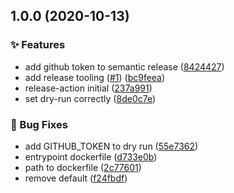 ## 1.0.0 (2020-10-13)


### ✨ Features

* add github token to semantic release ([8424427](https://github.com/conversocial/release-action/commit/8424427e942cdae73928cf59e4c69998625a5251))
* add release tooling ([#1](https://github.com/conversocial/release-action/issues/1)) ([bc9feea](https://github.com/conversocial/release-action/commit/bc9feea87935872ee12ac36ca6794add6fb939b9))
* release-action initial ([237a991](https://github.com/conversocial/release-action/commit/237a99146991a55c549099873b7e2fab1b7c5e21))
* set dry-run correctly ([8de0c7e](https://github.com/conversocial/release-action/commit/8de0c7e0fe2c157ac133f1deb12ff2c50a437464))


### 🐛 Bug Fixes

* add GITHUB_TOKEN to dry run ([55e7362](https://github.com/conversocial/release-action/commit/55e7362a9f6fd634e3b58317e1a1d5014f2daf10))
* entrypoint dockerfile ([d733e0b](https://github.com/conversocial/release-action/commit/d733e0b26ccbf320347c6772e68209866bde05c2))
* path to dockerfile ([2c77601](https://github.com/conversocial/release-action/commit/2c7760102a52ca469d44ee0a64db94347d573520))
* remove default ([f24fbdf](https://github.com/conversocial/release-action/commit/f24fbdf7d2d51d1f5b9019d9c419c1db9fb9284f))
